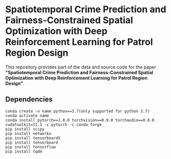 # Spatiotemporal Crime Prediction and Fairness-Constrained Spatial Optimization with Deep Reinforcement Learning for Patrol Region Design
This repository provides part of the data and source code for the paper **"Spatiotemporal Crime Prediction and Fairness-Constrained Spatial Optimization with Deep Reinforcement Learning for Patrol Region Design"**.

## Dependencies
```
conda create -n name python==3.7(only supported for python 3.7)
conda activate name
conda install pytorch==1.8.0 torchvision==0.9.0 torchaudio==0.8.0 cudatoolkit=11.1 -c pytorch -c conda-forge
pip install scipy
pip install networkx
pip install tensorboardX
pip install tensorboard
pip install tensorflow
pip install tqdm
```
